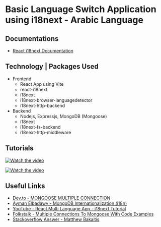 # Basic Language Switch Application using i18next - Arabic Language

## Documentations
- [React i18next Documentation](https://react.i18next.com/)

## Technology | Packages Used
- Frontend
    - React App using Vite
    - react-i18next
    - i18next
    - i18next-browser-languagedetector
    - i18next-http-backend
- Backend
    - Nodejs, Expressjs, MongoDB (Mongoose)
    - i18next
    - i18next-fs-backend
    - i18next-http-middleware

## Tutorials

[![Watch the video](https://img.youtube.com/vi/SA_9i4TtxLQ/maxresdefault.jpg)](https://youtu.be/SA_9i4TtxLQ)

[![Watch the video](https://img.youtube.com/vi/P6HxWBox74g/maxresdefault.jpg)](https://youtu.be/P6HxWBox74g)

## Useful Links

- [Dev.to - MONGOOSE MULTIPLE CONNECTION](https://dev.to/jamiescript/mongoose-multiple-connection-2n18)
- [Ayman Elbadawy - MongoDB Internationalization (i18n)](https://aymanelbadawy.com/mongodb-internationalization-i18n/)
- [YouTube - React Multi Language App - i18next Tutorial](https://youtu.be/w04LXKlusCQ)
- [Folkstalk - Multiple Connections To Mongoose With Code Examples](https://www.folkstalk.com/2022/07/multiple-connections-to-mongoose-with-code-examples.html)
- [Stackoverflow Answer - Matthew Bakaitis](https://stackoverflow.com/a/22838614/7899988)
